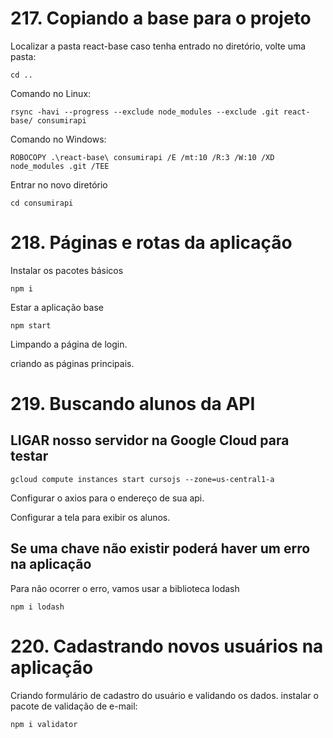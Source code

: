# 217. Copiando a base para o projeto

Localizar a pasta react-base
caso tenha entrado no diretório, volte uma pasta:

`cd ..`

Comando no Linux:

`rsync -havi --progress --exclude node_modules --exclude .git react-base/ consumirapi`

Comando no Windows:

`ROBOCOPY .\react-base\ consumirapi /E /mt:10 /R:3 /W:10 /XD node_modules .git /TEE`

Entrar no novo diretório

`cd consumirapi`

# 218. Páginas e rotas da aplicação

Instalar os pacotes básicos

`npm i`

Estar a aplicação base

`npm start`

Limpando a página de login.

criando as páginas principais.

# 219. Buscando alunos da API

## LIGAR nosso servidor na Google Cloud para testar
`gcloud compute instances start cursojs --zone=us-central1-a`

Configurar o axios para o endereço de sua api.

Configurar a tela para exibir os alunos.

## Se uma chave não existir poderá haver um erro na aplicação
Para não ocorrer o erro, vamos usar a biblioteca lodash

`npm i lodash`

# 220. Cadastrando novos usuários na aplicação
Criando formulário de cadastro do usuário e validando os dados.
instalar o pacote de validação de e-mail:

`npm i validator`


